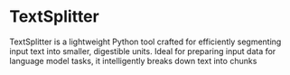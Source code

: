 # TextSplitter
TextSplitter is a lightweight Python tool crafted for efficiently segmenting input text into smaller, digestible units. Ideal for preparing input data for language model tasks, it intelligently breaks down text into chunks
